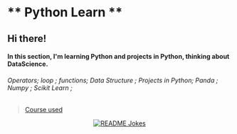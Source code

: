
# ** Python Learn **

## Hi there!

#### In this section, I'm learning Python and projects in Python, thinking about DataScience.

###### Operators; loop ; functions; Data Structure ; Projects in Python; Panda ; Numpy ; Scikit Learn ;

>[Course used](https://www.udemy.com/course/programacao-python-do-basico-ao-avancado/)

<div align="center">
<a href="https://media0.giphy.com/media/KAq5w47R9rmTuvWOWa/200.gif?cid=6c09b952lc2oiiwz5t9kro6lo20db0jlo9td2vqdpc158sbx&ep=v1_gifs_search&rid=200.gif&ct=g"><img align="center" src="https://media0.giphy.com/media/KAq5w47R9rmTuvWOWa/200.gif?cid=6c09b952lc2oiiwz5t9kro6lo20db0jlo9td2vqdpc158sbx&ep=v1_gifs_search&rid=200.gif&ct=g" alt="README Jokes"></a>
</div>
